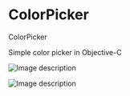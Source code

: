 # ColorPicker
ColorPicker

Simple color picker in Objective-C

![Image description](https://drive.google.com/open?id=1zv-jVdgvk0sssck6wnhL8K1s2MUQi6bz)

![Image description](https://drive.google.com/open?id=1O9tGpnnwpIHLlVC8U29p8bSo1xE2VeXs)
